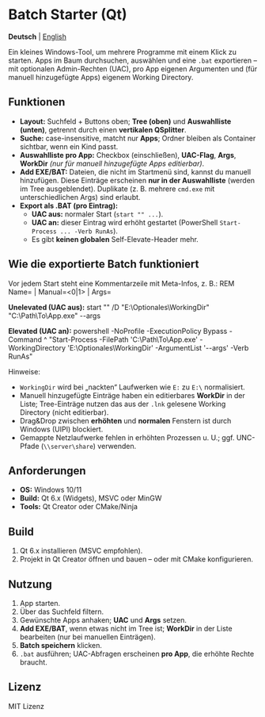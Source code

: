 ﻿# Batch Starter (Qt)

**Deutsch** | [English](README.en.md)

Ein kleines Windows-Tool, um mehrere Programme mit einem Klick zu starten. Apps im Baum durchsuchen, auswählen und eine `.bat` exportieren – mit optionalen Admin-Rechten (UAC), pro App eigenen Argumenten und (für manuell hinzugefügte Apps) eigenem Working Directory.

## Funktionen
- **Layout:** Suchfeld + Buttons oben; **Tree (oben)** und **Auswahlliste (unten)**, getrennt durch einen **vertikalen QSplitter**.
- **Suche:** case-insensitive, matcht nur **Apps**; Ordner bleiben als Container sichtbar, wenn ein Kind passt.
- **Auswahlliste pro App:** Checkbox (einschließen), **UAC-Flag**, **Args**, **WorkDir** *(nur für manuell hinzugefügte Apps editierbar)*.
- **Add EXE/BAT:** Dateien, die nicht im Startmenü sind, kannst du manuell hinzufügen. Diese Einträge erscheinen **nur in der Auswahlliste** (werden im Tree ausgeblendet). Duplikate (z. B. mehrere `cmd.exe` mit unterschiedlichen Args) sind erlaubt.
- **Export als .BAT (pro Eintrag):**
  - **UAC aus:** normaler Start (`start "" ...`).
  - **UAC an:** dieser Eintrag wird erhöht gestartet (PowerShell `Start-Process ... -Verb RunAs`).
  - Es gibt **keinen globalen** Self-Elevate-Header mehr.

## Wie die exportierte Batch funktioniert
Vor jedem Start steht eine Kommentarzeile mit Meta-Infos, z. B.:
REM Name=<NAME> | Manual=<0|1> | Args=<ARGS>

**Unelevated (UAC aus):**
start "" /D "E:\Optionales\WorkingDir" "C:\Path\To\App.exe" --args

**Elevated (UAC an):**
powershell -NoProfile -ExecutionPolicy Bypass -Command ^
 "Start-Process -FilePath 'C:\Path\To\App.exe' -WorkingDirectory 'E:\Optionales\WorkingDir' -ArgumentList '--args' -Verb RunAs"

Hinweise:
- `WorkingDir` wird bei „nackten“ Laufwerken wie `E:` zu `E:\` normalisiert.
- Manuell hinzugefügte Einträge haben ein editierbares **WorkDir** in der Liste; Tree-Einträge nutzen das aus der `.lnk` gelesene Working Directory (nicht editierbar).
- Drag&Drop zwischen **erhöhten** und **normalen** Fenstern ist durch Windows (UIPI) blockiert.
- Gemappte Netzlaufwerke fehlen in erhöhten Prozessen u. U.; ggf. UNC-Pfade (`\\server\share`) verwenden.

## Anforderungen
- **OS:** Windows 10/11
- **Build:** Qt 6.x (Widgets), MSVC oder MinGW
- **Tools:** Qt Creator oder CMake/Ninja

## Build
1. Qt 6.x installieren (MSVC empfohlen).
2. Projekt in Qt Creator öffnen und bauen – oder mit CMake konfigurieren.

## Nutzung
1. App starten.
2. Über das Suchfeld filtern.
3. Gewünschte Apps anhaken; **UAC** und **Args** setzen.
4. **Add EXE/BAT**, wenn etwas nicht im Tree ist; **WorkDir** in der Liste bearbeiten (nur bei manuellen Einträgen).
5. **Batch speichern** klicken.
6. `.bat` ausführen; UAC-Abfragen erscheinen **pro App**, die erhöhte Rechte braucht.

## Lizenz
MIT Lizenz
